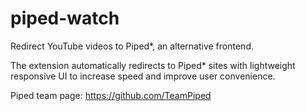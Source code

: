 # piped-watch
Redirect YouTube videos to Piped*, an alternative frontend.

The extension automatically redirects to Piped* sites with lightweight responsive UI to increase speed and improve user convenience.

Piped team page: https://github.com/TeamPiped
